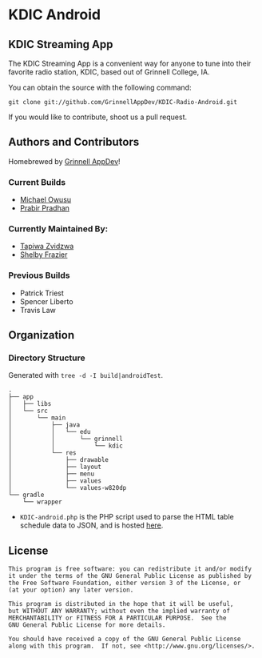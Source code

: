 # KDIC Android

## KDIC Streaming App

The KDIC Streaming App is a convenient way for anyone to tune into their
favorite radio station, KDIC, based out of Grinnell College, IA.

You can obtain the source with the following command:
```shell
git clone git://github.com/GrinnellAppDev/KDIC-Radio-Android.git
```

If you would like to contribute, shoot us a pull request.  


## Authors and Contributors

Homebrewed by [Grinnell AppDev](http://appdev.grinnell.edu/)!

### Current Builds

- [Michael Owusu](https://github.com/mkowusu)
- [Prabir Pradhan](https://github.com/prabirmsp)

### Currently Maintained By:
- [Tapiwa Zvidzwa](https://github.com/Tapszvidzwa)
- [Shelby Frazier](https://github.com/sheltah22)

### Previous Builds

- Patrick Triest
- Spencer Liberto
- Travis Law

## Organization

### Directory Structure

Generated with `tree -d -I build|androidTest`.
```
.
├── app
│   ├── libs
│   └── src
│       └── main
│           ├── java
│           │   └── edu
│           │       └── grinnell
│           │           └── kdic
│           └── res
│               ├── drawable
│               ├── layout
│               ├── menu
│               ├── values
│               └── values-w820dp
└── gradle
    └── wrapper
```
- `KDIC-android.php` is the PHP script used to parse the HTML table schedule data to JSON, and is hosted [here]().


## License
```
This program is free software: you can redistribute it and/or modify
it under the terms of the GNU General Public License as published by
the Free Software Foundation, either version 3 of the License, or
(at your option) any later version.

This program is distributed in the hope that it will be useful,
but WITHOUT ANY WARRANTY; without even the implied warranty of
MERCHANTABILITY or FITNESS FOR A PARTICULAR PURPOSE.  See the
GNU General Public License for more details.

You should have received a copy of the GNU General Public License
along with this program.  If not, see <http://www.gnu.org/licenses/>.
```
